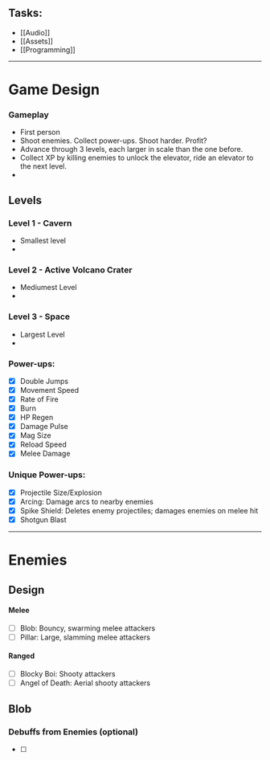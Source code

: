 ## Tasks:

- [[Audio]]
- [[Assets]]
- [[Programming]]

 ---
# Game Design

### Gameplay
- First person
- Shoot enemies. Collect power-ups. Shoot harder. Profit?
- Advance through 3 levels, each larger in scale than the one before.
- Collect XP by killing enemies to unlock the elevator, ride an elevator to the next level.
- 

## Levels
### Level 1 - Cavern
- Smallest level
- 

### Level 2 - Active Volcano Crater
- Mediumest Level
- 

### Level 3 - Space
- Largest Level
- 

### Power-ups: 
- [x] Double Jumps
- [x] Movement Speed
- [x] Rate of Fire
- [x] Burn
- [x] HP Regen
- [x] Damage Pulse
- [x] Mag Size
- [x] Reload Speed
- [x] Melee Damage
### Unique Power-ups:
- [x] Projectile Size/Explosion
- [x] Arcing: Damage arcs to nearby enemies
- [x] Spike Shield: Deletes enemy projectiles; damages enemies on melee hit
- [x] Shotgun Blast

--- 
# Enemies

## Design

#### Melee
- [ ] Blob: Bouncy, swarming melee attackers
- [ ] Pillar: Large, slamming melee attackers
#### Ranged
- [ ] Blocky Boi: Shooty attackers
- [ ] Angel of Death: Aerial shooty attackers

## Blob

### Debuffs from Enemies (optional)
- [ ] 

